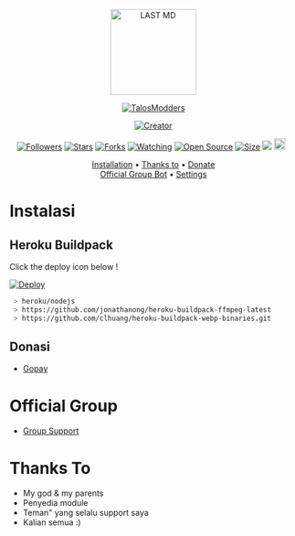 <p align="center">
<img src="https://i.ibb.co/6RnBXc9/profile.jpg" alt="LAST MD" height="150" width="150"/>

<p align="center">
    <a href="https://github.com/talosmodders">
        <img
            src="https://readme-typing-svg.herokuapp.com?size=15&width=280&lines=thanks+for+using+last+botz+<3"
            alt="TalosModders"
        />
    </a>
</p>

</p>
<p align="center">
<a href="https://github.com/talosmodders"><img title="Creator" src="https://img.shields.io/badge/Creator-TalosModders-red.svg?style=for-the-badge&logo=github"></a>
</p>
<p align="center">
<a href="https://github.com/talosmodders/followers"><img title="Followers" src="https://img.shields.io/github/followers/talosmodders?color=red&style=flat-square"></a>
<a href="https://github.com/talosmodders/LastMd/stargazers/"><img title="Stars" src="https://img.shields.io/github/stars/talosmodders/LastMd?color=blue&style=flat-square"></a>
<a href="https://github.com/talosmodders/LastMd/network/members"><img title="Forks" src="https://img.shields.io/github/forks/talosmodders/LastMd?color=red&style=flat-square"></a>
<a href="https://github.com/talosmodders/LastMd/watchers"><img title="Watching" src="https://img.shields.io/github/watchers/talosmodders/LastMd?label=Watchers&color=blue&style=flat-square"></a>
<a href="https://github.com/talosmodders/LastMd"><img title="Open Source" src="https://badges.frapsoft.com/os/v2/open-source.svg?v=103"></a>
<a href="https://github.com/talosmodders/LastMd/"><img title="Size" src="https://img.shields.io/github/repo-size/talosmodders/LastMd?style=flat-square&color=green"></a>
<a href="https://hits.seeyoufarm.com"><img src="https://hits.seeyoufarm.com/api/count/incr/badge.svg?url=https%3A%2F%2Fgithub.com%2Ftalosmodders%2FLastMd&count_bg=%2379C83D&title_bg=%23555555&icon=probot.svg&icon_color=%2300FF6D&title=hits&edge_flat=false"/></a>
<a href="https://github.com/talosmodders/LastMd/graphs/commit-activity"><img height="20" src="https://img.shields.io/badge/Maintained%3F-yes-green.svg"></a>&nbsp;&nbsp;
</p>

<p align="center">
  <a href="https://github.com/talosmodders/LastMd#instalasi">Installation</a> •
  <a href="https://github.com/talosmodders/LastMd#thanks-to">Thanks to</a> •
  <a href="https://github.com/talosmodders/LastMd#donate">Donate</a></br>
  <a href="https://github.com/talosmodders/LastMd#Official-Group"> Official Group Bot</a> •
  <a href="https://github.com/talosmodders/LastMd#settings">Settings</a>

</p>
</div>


# Instalasi
## Heroku Buildpack

Click the deploy icon below !

[![Deploy](https://www.herokucdn.com/deploy/button.svg)](https://heroku.com/deploy?template=https://github.com/talosmodders/LastMd)

```bash
 > heroku/nodejs
 > https://github.com/jonathanong/heroku-buildpack-ffmpeg-latest
 > https://github.com/clhuang/heroku-buildpack-webp-binaries.git
```

## Donasi
- [Gopay](https://i.ibb.co/583kvnT/donasi.jpg)

# Official Group
- [Group Support](https://chat.whatsapp.com/EMZGGi2uOO0Iiub7hpwXBj)

# Thanks To
- My god & my parents
- Penyedia module
- Teman" yang selalu support saya
- Kalian semua :)
